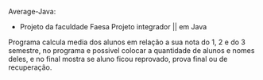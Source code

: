 Average-Java:

* Projeto da faculdade Faesa Projeto integrador || em Java 

Programa calcula media dos alunos em relação a sua nota do 1, 2 e do 3 semestre, no programa e possivel colocar a quantidade de alunos e nomes deles, e no final mostra se aluno ficou reprovado, prova final ou de recuperação.